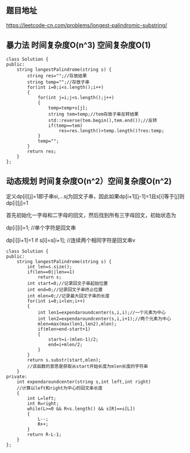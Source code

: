 ## 题目地址
https://leetcode-cn.com/problems/longest-palindromic-substring/

## 暴力法 时间复杂度O(n^3) 空间复杂度O(1)

```
class Solution {
public:
    string longestPalindrome(string s) {
        string res="";//存放结果
        string temp="";//存放子串
        for(int i=0;i<s.length();i++)
        {
            for(int j=i;j<s.length();j++)
            {
                temp=temp+s[j];
                string tem=temp;//tem存放子串反转结果
                std::reverse(tem.begin(),tem.end());//反转
                if(temp==tem)
                    res=res.length()>temp.length()?res:temp;
            }
            temp="";
        }
        return res;
    }
};
```

## 动态规划 时间复杂度O(n^2）空间复杂度O(n^2)
定义dp[i][j]=1即子串si,...sj为回文子串，因此如果dp[i+1][j-1]=1且s[i]等于[j]则dp[i][j]=1

首先初始化一字母和二字母的回文，然后找到所有三字母回文，初始状态为

dp[i][i]=1; //单个字符是回文串

dp[i][i+1]=1 if s[i]=s[i+1]; //连续两个相同字符是回文串v

```
class Solution {
public:
    string longestPalindrome(string s) {
        int len=s.size();
        if(len==0||len==1)
            return s;
        int start=0;//记录回文子串起始位置
        int end=0;//记录回文子串终止位置
        int mlen=0;//记录最大回文子串的长度
        for(int i=0;i<len;i++)
        {
            int len1=expendaroundcenter(s,i,i);//一个元素为中心
            int len2=expendaroundcenter(s,i,i+1);//两个元素为中心
            mlen=max(max(len1,len2),mlen);
            if(mlen>end-start+1)
            {
                start=i-(mlen-1)/2;
                end=i+mlen/2;
            }
        }
        return s.substr(start,mlen);
        //该函数的意思是获取从start开始长度为mlen长度的字符串
    }
private:
    int expendaroundcenter(string s,int left,int right)
    //计算以left和right为中心的回文串长度
    {
        int L=left;
        int R=right;
        while(L>=0 && R<s.length() && s[R]==s[L])
        {
            L--;
            R++;
        }
        return R-L-1;
    }
};

```
